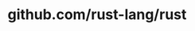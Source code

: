 ---
layout: post
title: github.com/rust-lang/rust
categories: link
tags: [انگلیسی, برنامه‌نویسی]
---